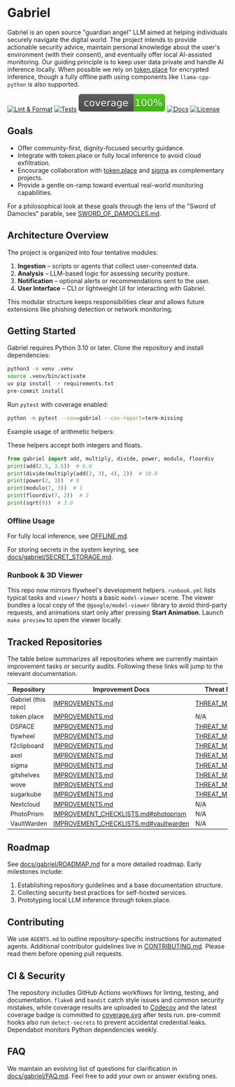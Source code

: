 # Gabriel

Gabriel is an open source "guardian angel" LLM aimed at helping individuals securely navigate the digital world. The project intends to provide actionable security advice, maintain personal knowledge about the user's environment (with their consent), and eventually offer local AI-assisted monitoring. Our guiding principle is to keep user data private and handle AI inference locally. When possible we rely on [token.place](https://github.com/futuroptimist/token.place) for encrypted inference, though a fully offline path using components like `llama-cpp-python` is also supported.

[![Lint & Format](https://img.shields.io/github/actions/workflow/status/futuroptimist/gabriel/.github/workflows/ci.yml?label=lint%20%26%20format)](https://github.com/futuroptimist/gabriel/actions/workflows/ci.yml)
[![Tests](https://img.shields.io/github/actions/workflow/status/futuroptimist/gabriel/.github/workflows/coverage.yml?label=tests)](https://github.com/futuroptimist/gabriel/actions/workflows/coverage.yml)
[![Coverage](https://raw.githubusercontent.com/futuroptimist/gabriel/main/coverage.svg)](https://codecov.io/gh/futuroptimist/gabriel)
[![Docs](https://img.shields.io/github/actions/workflow/status/futuroptimist/gabriel/.github/workflows/docs.yml?label=docs&branch=main)](https://github.com/futuroptimist/gabriel/actions/workflows/docs.yml)
[![License](https://img.shields.io/github/license/futuroptimist/gabriel)](LICENSE)

## Goals

- Offer community-first, dignity-focused security guidance.
- Integrate with token.place or fully local inference to avoid cloud exfiltration.
- Encourage collaboration with [token.place](https://github.com/futuroptimist/token.place) and [sigma](https://github.com/futuroptimist/sigma) as complementary projects.
- Provide a gentle on-ramp toward eventual real-world monitoring capabilities.

For a philosophical look at these goals through the lens of the "Sword of Damocles" parable, see [SWORD_OF_DAMOCLES.md](docs/gabriel/SWORD_OF_DAMOCLES.md).

## Architecture Overview

The project is organized into four tentative modules:

1. **Ingestion** – scripts or agents that collect user-consented data.
2. **Analysis** – LLM-based logic for assessing security posture.
3. **Notification** – optional alerts or recommendations sent to the user.
4. **User Interface** – CLI or lightweight UI for interacting with Gabriel.

This modular structure keeps responsibilities clear and allows future extensions like phishing detection or network monitoring.

## Getting Started

Gabriel requires Python 3.10 or later. Clone the repository and install dependencies:

```bash
python3 -m venv .venv
source .venv/bin/activate
uv pip install -r requirements.txt
pre-commit install
```

Run `pytest` with coverage enabled:

```bash
python -m pytest --cov=gabriel --cov-report=term-missing
```

Example usage of arithmetic helpers:

These helpers accept both integers and floats.

```python
from gabriel import add, multiply, divide, power, modulo, floordiv
print(add(2.5, 3.5))  # 6.0
print(divide(multiply(add(2, 3), 4), 2))  # 10.0
print(power(2, 3))  # 8
print(modulo(7, 3))  # 1
print(floordiv(7, 2))  # 3
print(sqrt(9))  # 3.0
```

### Offline Usage

For fully local inference, see [OFFLINE.md](docs/gabriel/OFFLINE.md).

For storing secrets in the system keyring, see
[docs/gabriel/SECRET_STORAGE.md](docs/gabriel/SECRET_STORAGE.md).

### Runbook & 3D Viewer

This repo now mirrors flywheel's development helpers. `runbook.yml` lists
typical tasks and `viewer/` hosts a basic `model-viewer` scene. The viewer bundles a
local copy of the `@google/model-viewer` library to avoid third-party requests,
and animations start only after pressing **Start Animation**. Launch
`make preview` to open the viewer locally.

## Tracked Repositories

The table below summarizes all repositories where we currently maintain
improvement tasks or security audits. Following these links will jump to the
relevant documentation.

| Repository | Improvement Docs | Threat Model |
|------------|-----------------|--------------|
| Gabriel (this repo) | [IMPROVEMENTS.md](docs/gabriel/IMPROVEMENTS.md) | [THREAT_MODEL.md](docs/gabriel/THREAT_MODEL.md) |
| token.place | [IMPROVEMENTS.md](docs/related/token_place/IMPROVEMENTS.md) | N/A |
| DSPACE | [IMPROVEMENTS.md](docs/related/dspace/IMPROVEMENTS.md) | [THREAT_MODEL.md](docs/related/dspace/THREAT_MODEL.md) |
| flywheel | [IMPROVEMENTS.md](docs/related/flywheel/IMPROVEMENTS.md) | [THREAT_MODEL.md](docs/related/flywheel/THREAT_MODEL.md) |
| f2clipboard | [IMPROVEMENTS.md](docs/related/f2clipboard/IMPROVEMENTS.md) | [THREAT_MODEL.md](docs/related/f2clipboard/THREAT_MODEL.md) |
| axel | [IMPROVEMENTS.md](docs/related/axel/IMPROVEMENTS.md) | [THREAT_MODEL.md](docs/related/axel/THREAT_MODEL.md) |
| sigma | [IMPROVEMENTS.md](docs/related/sigma/IMPROVEMENTS.md) | [THREAT_MODEL.md](docs/related/sigma/THREAT_MODEL.md) |
| gitshelves | [IMPROVEMENTS.md](docs/related/gitshelves/IMPROVEMENTS.md) | [THREAT_MODEL.md](docs/related/gitshelves/THREAT_MODEL.md) |
| wove | [IMPROVEMENTS.md](docs/related/wove/IMPROVEMENTS.md) | [THREAT_MODEL.md](docs/related/wove/THREAT_MODEL.md) |
| sugarkube | [IMPROVEMENTS.md](docs/related/sugarkube/IMPROVEMENTS.md) | [THREAT_MODEL.md](docs/related/sugarkube/THREAT_MODEL.md) |
| Nextcloud | [IMPROVEMENTS.md](docs/related/nextcloud/IMPROVEMENTS.md) | N/A |
| PhotoPrism | [IMPROVEMENT_CHECKLISTS.md#photoprism](docs/IMPROVEMENT_CHECKLISTS.md#photoprism) | N/A |
| VaultWarden | [IMPROVEMENT_CHECKLISTS.md#vaultwarden](docs/IMPROVEMENT_CHECKLISTS.md#vaultwarden) | N/A |

## Roadmap

See [docs/gabriel/ROADMAP.md](docs/gabriel/ROADMAP.md) for a more detailed roadmap. Early milestones include:

1. Establishing repository guidelines and a base documentation structure.
2. Collecting security best practices for self-hosted services.
3. Prototyping local LLM inference through token.place.

## Contributing

We use `AGENTS.md` to outline repository-specific instructions for automated agents. Additional contributor guidelines live in [CONTRIBUTING.md](CONTRIBUTING.md). Please read them before opening pull requests.

## CI & Security

The repository includes GitHub Actions workflows for linting, testing, and documentation.
`flake8` and `bandit` catch style issues and common security mistakes, while coverage results are
uploaded to [Codecov](https://codecov.io/) and the latest coverage badge is committed to
[coverage.svg](coverage.svg) after tests run.
pre-commit hooks also run `detect-secrets` to prevent accidental credential leaks.
Dependabot monitors Python dependencies weekly.

## FAQ

We maintain an evolving list of questions for clarification in [docs/gabriel/FAQ.md](docs/gabriel/FAQ.md). Feel free to add your own or answer existing ones.
